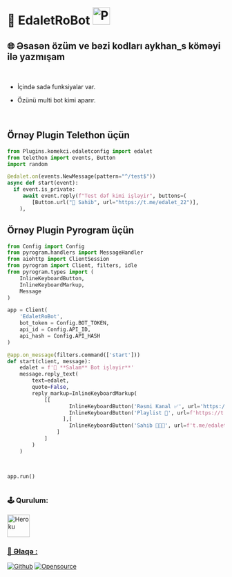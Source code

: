 # **🐺 EdaletRoBot** <img title="PP" height="40" src="https://avatars.githubusercontent.com/u/99437747?v=4">

## **🌐 Əsasən özüm ve bəzi kodları aykhan_s köməyi ilə yazmışam**
</br>

- İçində sadə funksiyalar var.

- Özünü multi bot kimi aparır.
</br>

## Örnəy Plugin Telethon üçün

```python
from Plugins.komekci.edaletconfig import edalet
from telethon import events, Button
import random

@edalet.on(events.NewMessage(pattern="^/test$"))
async def start(event):
  if event.is_private:
     await event.reply(f"Test dəf kimi işləyir", buttons=(
        [Button.url("👤 Sahib", url="https://t.me/edalet_22")],
    ), 


```

## Örnəy Plugin Pyrogram üçün


```python
from Config import Config
from pyrogram.handlers import MessageHandler
from aiohttp import ClientSession
from pyrogram import Client, filters, idle
from pyrogram.types import (
    InlineKeyboardButton,
    InlineKeyboardMarkup,
    Message
)

app = Client(
    'EdaletRoBot',
    bot_token = Config.BOT_TOKEN,
    api_id = Config.API_ID,
    api_hash = Config.API_HASH
)

@app.on_message(filters.command(['start']))
def start(client, message):
    edalet = f'👋 **Salam** Bot işləyir**'
    message.reply_text(
        text=edalet, 
        quote=False,
        reply_markup=InlineKeyboardMarkup(
            [[
                    InlineKeyboardButton('Rəsmi Kanal ✅', url='https://t.me/EdaletProject'),
                    InlineKeyboardButton('Playlist 🎵', url=f'https://t.me/EdaletRoBotPlayList')
                  ],[
                    InlineKeyboardButton('Sahib 👨🏻‍💻', url=f't.me/edalet_22')
                ]
            ]
        )
    )
    


app.run()



```

### **🕹 Qurulum:**

<p><a href="https://heroku.com/deploy?template=https://github.com/Fakebody31/edaletasistan"><img alt="Heroku" width="52px" src="https://www.nicepng.com/png/full/223-2233246_heroku-logo-salesforce-heroku.png"></p>

### **📨 Əlaqə :**

[![Github](https://img.shields.io/badge/Github-525252?style=for-the-badge&logo=github)](https://github.com/EdaletRoBot) [![Opensource](https://img.shields.io/badge/Telegram-2CA5E0?style=for-the-badge&logo=telegram&logoColor=white)](https://t.me/edalet_22)

</br>
